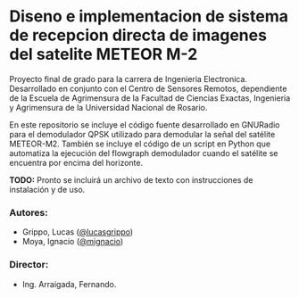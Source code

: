 # Diseno e implementacion de sistema de recepcion directa de imagenes del satelite METEOR M-2

Proyecto final de grado para la carrera de Ingenieria Electronica. Desarrollado en conjunto con el Centro de Sensores Remotos, dependiente de la Escuela de Agrimensura de la Facultad de Ciencias Exactas, Ingenieria y Agrimensura de la Universidad Nacional de Rosario.

En este repositorio se incluye el código fuente desarrollado en GNURadio para el demodulador QPSK utilizado para demodular la señal del satélite METEOR-M2. También se incluye el código de un script en Python que automatiza la ejecución del flowgraph demodulador cuando el satélite se encuentra por encima del horizonte.

**TODO:** Pronto se incluirá un archivo de texto con instrucciones de instalación y de uso.

### Autores:
- Grippo, Lucas ([@lucasgrippo](https://github.com/lucasgrippo))
- Moya, Ignacio ([@mignacio](https://github.com/mignacio))
### Director:
- Ing. Arraigada, Fernando.
